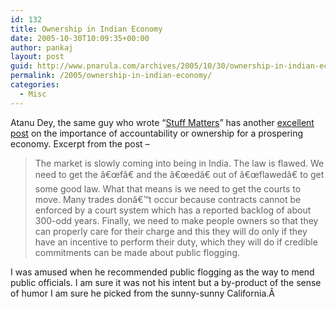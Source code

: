 ```yaml
---
id: 132
title: Ownership in Indian Economy
date: 2005-10-30T10:09:35+00:00
author: pankaj
layout: post
guid: http://www.pnarula.com/archives/2005/10/30/ownership-in-indian-economy/
permalink: /2005/ownership-in-indian-economy/
categories:
  - Misc
---
```

Atanu Dey, the same guy who wrote &#8220;<a href="http://www.deeshaa.org/2005/01/18/the-importance-of-producing-stuff/" onclick="_gaq.push(['_trackEvent', 'outbound-article', 'http://www.deeshaa.org/2005/01/18/the-importance-of-producing-stuff/', 'Stuff Matters']);" >Stuff Matters</a>&#8221; has another <a href="http://www.deeshaa.org/2005/10/29/the-ownership-society" onclick="_gaq.push(['_trackEvent', 'outbound-article', 'http://www.deeshaa.org/2005/10/29/the-ownership-society', 'excellent post']);" >excellent post</a> on the importance of accountability or ownership for a prospering economy. Excerpt from the post &#8211; 

> The market is slowly coming into being in India. The law is flawed. We need to get the â€œfâ€ and the â€œedâ€ out of â€œflawedâ€ to get some good law. What that means is we need to get the courts to move. Many trades donâ€™t occur because contracts cannot be enforced by a court system which has a reported backlog of about 300-odd years. Finally, we need to make people owners so that they can properly care for their charge and this they will do only if they have an incentive to perform their duty, which they will do if credible commitments can be made about public flogging.

I was amused when he recommended public flogging as the way to mend public officials. I am sure it was not his intent but a by-product of the sense of humor I am sure he picked from the sunny-sunny California.Â 